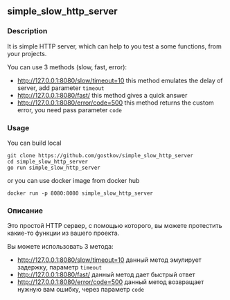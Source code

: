 ## simple_slow_http_server

### Description
It is simple HTTP server, which can help to you test a some functions, from your projects.

You can use 3 methods (slow, fast, error):
- http://127.0.0.1:8080/slow/timeout=10 this method emulates the delay of server, add parameter `timeout`
- http://127.0.0.1:8080/fast/ this method gives a quick answer
- http://127.0.0.1:8080/error/code=500 this method returns the custom error, you need pass parameter `code`

### Usage

You can build local
```shell
git clone https://github.com/gostkov/simple_slow_http_server
cd simple_slow_http_server
go run simple_slow_http_server
```

or you can use docker image from docker hub

```shell
docker run -p 8080:8080 simple_slow_http_server
```

### Описание
Это простой HTTP сервер, с помощью которого, вы можете протестить какие-то функции из вашего проекта.

Вы можете использовать 3 метода:
- http://127.0.0.1:8080/slow/timeout=10 данный метод эмулирует задержку, параметр `timeout`
- http://127.0.0.1:8080/fast/ данный метод дает быстрый ответ
- http://127.0.0.1:8080/error/code=500 данный метод возвращает нужную вам ошибку, через параметр `code`

